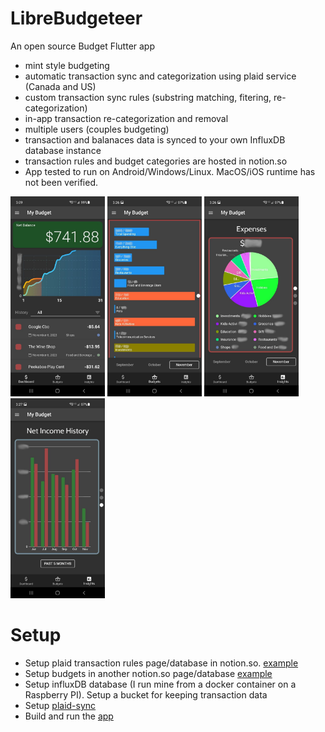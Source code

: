 # LibreBudgeteer
An open source Budget Flutter app

- mint style budgeting
- automatic transaction sync and categorization using plaid service (Canada and US)
- custom transaction sync rules (substring matching, fitering, re-categorization)
- in-app transaction re-categorization and removal
- multiple users (couples budgeting)
- transaction and balanaces data is synced to your own InfluxDB database instance
- transaction rules and budget categories are hosted in notion.so
- App tested to run on Android/Windows/Linux. MacOS/iOS runtime has not been verified.

<img src="https://github.com/mzakharo/librebudgeteer/blob/main/images/dashboard.jpg" width="151" height="320"> <img src="https://github.com/mzakharo/librebudgeteer/blob/main/images/budgets.jpg" width="151" height="320"> <img src="https://github.com/mzakharo/librebudgeteer/blob/main/images/expenses.jpg" width="151" height="320"> <img src="https://github.com/mzakharo/librebudgeteer/blob/main/images/history.jpg" width="151" height="320"> 

# Setup

 - Setup plaid transaction rules page/database in notion.so. [example](https://github.com/mzakharo/librebudgeteer/blob/main/images/rules.PNG)
 - Setup budgets in another notion.so page/database [example](https://github.com/mzakharo/librebudgeteer/blob/main/images/budgets.png)
 - Setup influxDB database (I run mine from a docker container on a Raspberry PI). Setup a bucket for keeping transaction data
 - Setup [plaid-sync](https://github.com/mzakharo/librebudgeteer/tree/main/plaid-sync)
 - Build and run the [app](https://github.com/mzakharo/librebudgeteer/tree/main/app)
   
 
